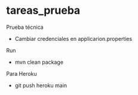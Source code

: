 # tareas_prueba
Prueba técnica

- Cambiar credenciales en applicarion.properties

Run
- mvn clean package

Para Heroku
- git push heroku main


